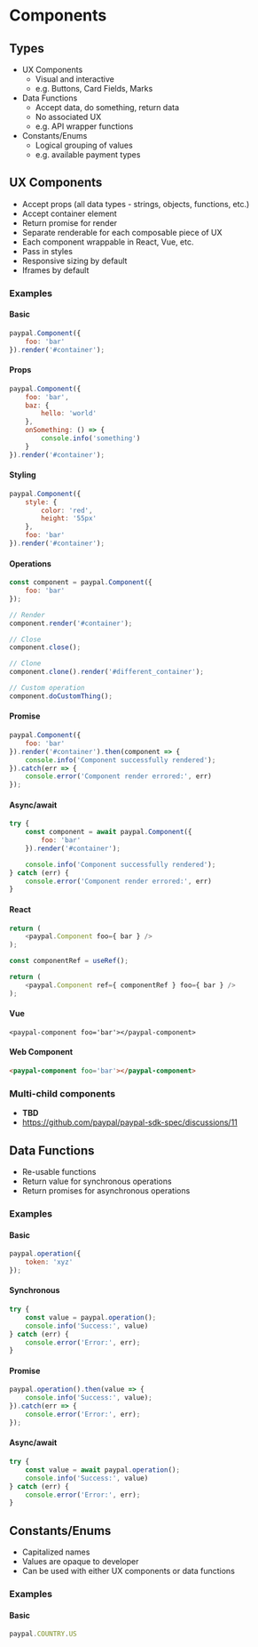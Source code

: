 # Components

## Types

- UX Components
  - Visual and interactive
  - e.g. Buttons, Card Fields, Marks
- Data Functions
  - Accept data, do something, return data
  - No associated UX
  - e.g. API wrapper functions
- Constants/Enums
  - Logical grouping of values
  - e.g. available payment types

## UX Components

- Accept props (all data types - strings, objects, functions, etc.)
- Accept container element
- Return promise for render
- Separate renderable for each composable piece of UX
- Each component wrappable in React, Vue, etc.
- Pass in styles
- Responsive sizing by default
- Iframes by default

### Examples

#### Basic

```javascript
paypal.Component({
    foo: 'bar'
}).render('#container');
```

#### Props

```javascript
paypal.Component({
    foo: 'bar',
    baz: {
        hello: 'world'
    },
    onSomething: () => {
        console.info('something')
    }
}).render('#container');
```

#### Styling

```javascript
paypal.Component({
    style: {
        color: 'red',
        height: '55px'
    },
    foo: 'bar'
}).render('#container');
```

#### Operations

```javascript
const component = paypal.Component({
    foo: 'bar'
});

// Render
component.render('#container');

// Close
component.close();

// Clone
component.clone().render('#different_container');

// Custom operation
component.doCustomThing();
```

#### Promise

```javascript
paypal.Component({
    foo: 'bar'
}).render('#container').then(component => {
    console.info('Component successfully rendered');
}).catch(err => {
    console.error('Component render errored:', err)
});
```

#### Async/await

```javascript
try {
    const component = await paypal.Component({
        foo: 'bar'
    }).render('#container');

    console.info('Component successfully rendered');
} catch (err) {
    console.error('Component render errored:', err)
}
```

#### React

```javascript
return (
    <paypal.Component foo={ bar } />
);
```

```javascript
const componentRef = useRef();

return (
    <paypal.Component ref={ componentRef } foo={ bar } />
);
```

#### Vue

```vue
<paypal-component foo='bar'></paypal-component>
```

#### Web Component

```html
<paypal-component foo='bar'></paypal-component>
```

### Multi-child components

- __TBD__
- https://github.com/paypal/paypal-sdk-spec/discussions/11

## Data Functions

- Re-usable functions
- Return value for synchronous operations
- Return promises for asynchronous operations

### Examples

#### Basic

```javascript
paypal.operation({
    token: 'xyz'
});
```

#### Synchronous

```javascript
try {
    const value = paypal.operation();
    console.info('Success:', value)
} catch (err) {
    console.error('Error:', err);
}
```

#### Promise

```javascript
paypal.operation().then(value => {
    console.info('Success:', value);
}).catch(err => {
    console.error('Error:', err);
});
```

#### Async/await

```javascript
try {
    const value = await paypal.operation();
    console.info('Success:', value)
} catch (err) {
    console.error('Error:', err);
}
```

## Constants/Enums

- Capitalized names
- Values are opaque to developer
- Can be used with either UX components or data functions

### Examples

#### Basic

```javascript
paypal.COUNTRY.US
```
